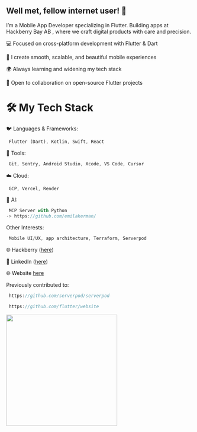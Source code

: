 ## Well met, fellow internet user! 🫡

I’m a Mobile App Developer specializing in Flutter.
Building apps at Hackberry Bay AB
, where we craft digital products with care and precision.

💻 Focused on cross-platform development with Flutter & Dart

📱 I create smooth, scalable, and beautiful mobile experiences

🌍 Always learning and widening my tech stack

🤝 Open to collaboration on open-source Flutter projects

# 🛠 My Tech Stack

🐦 Languages & Frameworks: 
```dart
 Flutter (Dart), Kotlin, Swift, React
```

🧰 Tools: 
```dart
 Git, Sentry, Android Studio, Xcode, VS Code, Cursor
```

☁️ Cloud: 
```dart
 GCP, Vercel, Render
```

🤖 AI: 
```dart
 MCP Server with Python
-> https://github.com/emilakerman/
```

Other Interests: 
```dart
 Mobile UI/UX, app architecture, Terraform, Serverpod
```

🌐 Hackberry
 ([here](https://hackberry.se/))

💼 LinkedIn
 ([here](https://www.linkedin.com/in/emil-aakerman/))

🌐 Website
 [here](https://emilakerman.com/)


 Previously contributed to:
```dart
 https://github.com/serverpod/serverpod
```
```dart
 https://github.com/flutter/website
```

<p><a href="https://community.vaunt.dev/board/emilakerman/achievements"><img src="https://api.vaunt.dev/v1/github/entities/emilakerman/achievements/8d50131a-5390-4930-bf76-358636f52f0b?format=svg&style=raw" width="300"/></a></p>
